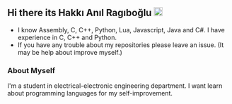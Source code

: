 ## Hi there its Hakkı Anıl Ragıboğlu <a href="https://www.linkedin.com/in/hakkı-anıl-ragıboğlu/"><img alt="hanilr's LinkedIN" width="20px" src="https://raw.githubusercontent.com/peterthehan/peterthehan/master/assets/linkedin.svg" /></a>

- I know Assembly, C, C++, Python, Lua, Javascript, Java and C#. I have experience in C, C++ and Python.
- If you have any trouble about my repositories please leave an issue. (It may be help about improve myself.)

### About Myself
I'm a student in electrical-electronic engineering department. I want learn about programming languages for my self-improvement.
